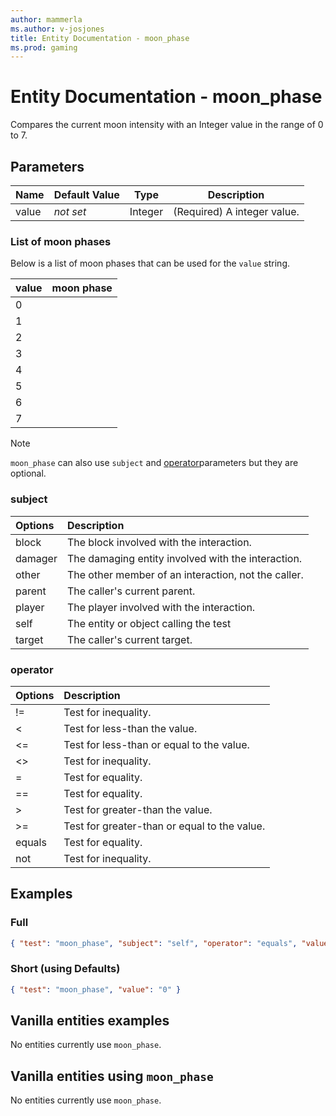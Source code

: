 ```yaml
---
author: mammerla
ms.author: v-josjones
title: Entity Documentation - moon_phase
ms.prod: gaming
---
```


# Entity Documentation - moon_phase

Compares the current moon intensity with an Integer value in the range of 0 to 7.

## Parameters

|Name |Default Value  |Type  |Description  |
|---------|---------|---------|---------|
|value |*not set* |Integer |(Required) A integer value. |

### List of moon phases

Below is a list of moon phases that can be used for the `value` string.

|value |moon phase |
|------|-----------|
|0 | |
|1 | |
|2 | |
|3 | |
|4 | |
|5 | |
|6 | |
|7 | |

>[!Note]
>`moon_phase` can also use `subject` and [operator](../Definitions/NestedTables/operator.md)parameters but they are optional.

### subject

| Options| Description |
|:-----------|:-----------|
| block| The block involved with the interaction. |
| damager| The damaging entity involved with the interaction. |
| other| The other member of an interaction, not the caller. |
| parent| The caller's current parent. |
| player| The player involved with the interaction. |
| self| The entity or object calling the test |
| target| The caller's current target. |

### operator

| Options| Description |
|:-----------|:-----------|
| !=| Test for inequality. |
| <| Test for less-than the value. |
| <=| Test for less-than or equal to the value. |
| <>| Test for inequality. |
| =| Test for equality. |
| ==| Test for equality. |
| >| Test for greater-than the value. |
| >=| Test for greater-than or equal to the value. |
| equals| Test for equality. |
| not| Test for inequality. |

## Examples

### Full

```json
{ "test": "moon_phase", "subject": "self", "operator": "equals", "value": "0" }
```

### Short (using Defaults)

```json
{ "test": "moon_phase", "value": "0" }
```

## Vanilla entities examples

No entities currently use `moon_phase`.

## Vanilla entities using `moon_phase`

No entities currently use `moon_phase`.
